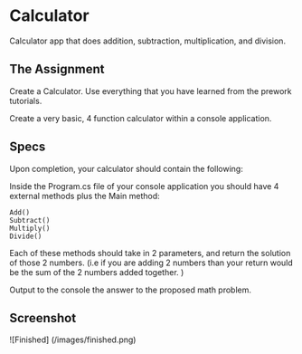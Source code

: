# Calculator
Calculator app that does addition, subtraction, multiplication, and division.
## The Assignment
Create a Calculator. Use everything that you have learned from the prework tutorials.

Create a very basic, 4 function calculator within a console application.

## Specs
Upon completion, your calculator should contain the following:

Inside the Program.cs file of your console application you should have 4 external methods plus the Main method:
```
Add()
Subtract()
Multiply()
Divide()
```
Each of these methods should take in 2 parameters, and return the solution of those 2 numbers. (i.e if you are adding 2 numbers than your return would be the sum of the 2 numbers added together. )

Output to the console the answer to the proposed math problem.

## Screenshot
![Finished] (/images/finished.png)